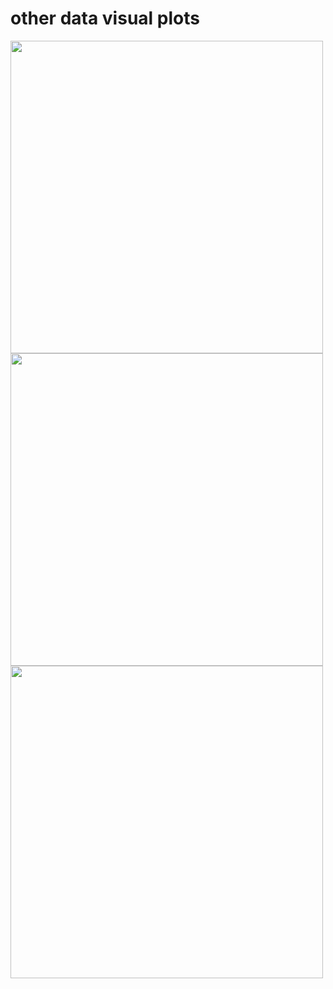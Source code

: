 # other data visual plots

<img height="500" src="https://user-images.githubusercontent.com/55933131/143723458-00b37a2e-cc8e-4f72-8a76-88b68ce1e300.png">

<img height="500" src="https://user-images.githubusercontent.com/55933131/143723469-68ccd09c-52fe-46a8-8553-a7b5b92e8bf2.png">

<img height="500" src="https://user-images.githubusercontent.com/55933131/143723480-fc850e06-a1fa-4851-b4d3-0f220fcc5eee.png">

